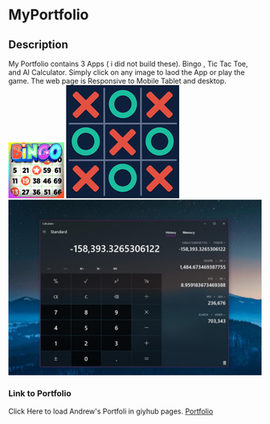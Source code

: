 # MyPortfolio

## Description

My Portfolio contains 3 Apps ( i did not build these).
Bingo , Tic Tac Toe, and AI Calculator. Simply click on any image to laod the App or play the game.
The web page is Responsive to Mobile Tablet and desktop.
<img src="./assets/images/bingo.png" style="max-width: 22%">
<img src="./assets/images/tictactoe.png">
<img src="./assets/images/calculator3.jpg">

### Link to Portfolio
Click Here to load Andrew's Portfoli in giyhub pages.
<a href="https://andy316c.github.io/MyPortfolio/">Portfolio</a>
